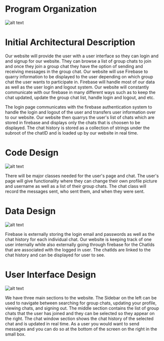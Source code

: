 
# Program Organization

![alt text](https://cdn.discordapp.com/attachments/803334690009382935/810592705838710794/architecturalDesign.png)

# Initial Architectural Description
Our website will provide the user with a user interface so they can login and and signup for our website. They can browse a list of group chats to join and once they join a group chat they have the option of sending and receiving messages in the group chat. Our website will use Firebase to quarry information to be displayed to the user depending on which group chat the user wants to participate in. Firebase will handle most of our data as well as the user login and logout system. Our website will constantly communicate with our firebase in many different ways such as to keep the chat updated, update the group chat list, handle login and logout, and etc. 

The login page communicates with the firebase authentication system to handle the login and logout of the user and transfers user information over to our website. 
Our website then quarrys the user's list of chats which are stored in firebase and displays only the chats that is choosen to be displayed.
The chat history is stored as a collection of strings under the subroot of the chatID and is loaded up by our website in real time.


# Code Design

![alt text](https://cdn.discordapp.com/attachments/548034934422634496/810605494694969365/download.png)

There will be major classes needed for the user's page and chat. The user's page will give functionality where they can change their own profile picture and username as well as a list of their group chats. The chat class will record the messages sent, who sent them, and when they were sent. 


# Data Design

![alt text](https://cdn.discordapp.com/attachments/548034934422634496/810615103840976896/unknown.png)

Firebase is externally storing the login email and passwords as well as the chat history for each individual chat. Our website is keeping track of one user internally while also externally going through firebase for the ChatIds that are associated with the logged in user. The chatIds are linked to the chat history and can be displayed for user to see.





# User Interface Design

![alt text](https://cdn.discordapp.com/attachments/548034934422634496/810609506098610206/unknown.png)

We have three main sections to the website. The Sidebar on the left can be used to navigate between searching for group chats, updating your profile, viewing chats, and signing out. The middle section contains the list of group chats that the user has joined and they can be selected so they appear on the right. The chat window section shows the chat history of the selected chat and is updated in real time. As a user you would want to send messages and you can do so at the bottom of the screen on the right in the small box.


